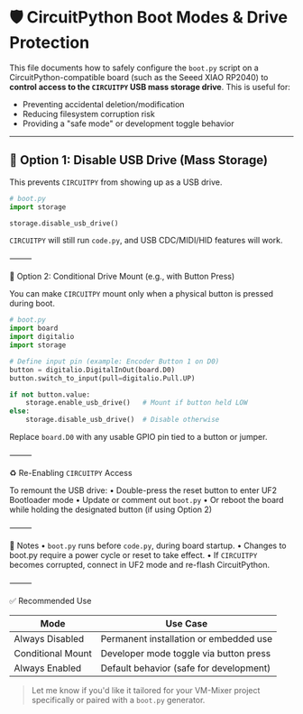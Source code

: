 # 🛡️ CircuitPython Boot Modes & Drive Protection

This file documents how to safely configure the `boot.py` script on a CircuitPython-compatible board (such as the Seeed XIAO RP2040) to **control access to the `CIRCUITPY` USB mass storage drive**. This is useful for:

- Preventing accidental deletion/modification
- Reducing filesystem corruption risk
- Providing a "safe mode" or development toggle behavior

---

## 🔧 Option 1: Disable USB Drive (Mass Storage)

This prevents `CIRCUITPY` from showing up as a USB drive.

```python
# boot.py
import storage

storage.disable_usb_drive()
```

`CIRCUITPY` will still run `code.py`, and USB CDC/MIDI/HID features will work.

⸻

🧰 Option 2: Conditional Drive Mount (e.g., with Button Press)

You can make `CIRCUITPY` mount only when a physical button is pressed during boot.

```python
# boot.py
import board
import digitalio
import storage

# Define input pin (example: Encoder Button 1 on D0)
button = digitalio.DigitalInOut(board.D0)
button.switch_to_input(pull=digitalio.Pull.UP)

if not button.value:
    storage.enable_usb_drive()   # Mount if button held LOW
else:
    storage.disable_usb_drive()  # Disable otherwise
```

Replace `board.D0` with any usable GPIO pin tied to a button or jumper.

⸻

♻️ Re-Enabling `CIRCUITPY` Access

To remount the USB drive:
	•	Double-press the reset button to enter UF2 Bootloader mode
	•	Update or comment out `boot.py`
	•	Or reboot the board while holding the designated button (if using Option 2)

⸻

📁 Notes
	•	`boot.py` runs before `code.py`, during board startup.
	•	Changes to boot.py require a power cycle or reset to take effect.
	•	If `CIRCUITPY` becomes corrupted, connect in UF2 mode and re-flash CircuitPython.

⸻

✅ Recommended Use

| Mode |	Use Case |
|------|-----------|
| Always Disabled	|  Permanent installation or embedded use  |
| Conditional Mount  |	Developer mode toggle via button press |
| Always Enabled  |	Default behavior (safe for development) |

> Let me know if you'd like it tailored for your VM-Mixer project specifically or paired with a `boot.py` generator.
